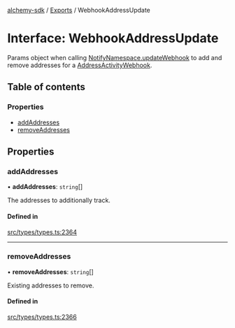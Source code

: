 [alchemy-sdk](../README.md) / [Exports](../modules.md) / WebhookAddressUpdate

# Interface: WebhookAddressUpdate

Params object when calling [NotifyNamespace.updateWebhook](../classes/NotifyNamespace.md#updatewebhook) to add and
remove addresses for a [AddressActivityWebhook](AddressActivityWebhook.md).

## Table of contents

### Properties

- [addAddresses](WebhookAddressUpdate.md#addaddresses)
- [removeAddresses](WebhookAddressUpdate.md#removeaddresses)

## Properties

### addAddresses

• **addAddresses**: `string`[]

The addresses to additionally track.

#### Defined in

[src/types/types.ts:2364](https://github.com/alchemyplatform/alchemy-sdk-js/blob/85196e8/src/types/types.ts#L2364)

___

### removeAddresses

• **removeAddresses**: `string`[]

Existing addresses to remove.

#### Defined in

[src/types/types.ts:2366](https://github.com/alchemyplatform/alchemy-sdk-js/blob/85196e8/src/types/types.ts#L2366)
